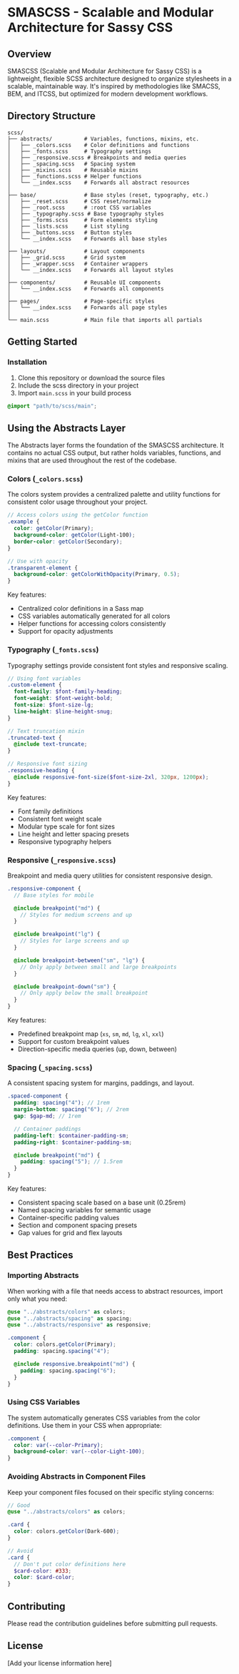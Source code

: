 # SMASCSS - Scalable and Modular Architecture for Sassy CSS

## Overview

SMASCSS (Scalable and Modular Architecture for Sassy CSS) is a lightweight, flexible SCSS architecture designed to organize stylesheets in a scalable, maintainable way. It's inspired by methodologies like SMACSS, BEM, and ITCSS, but optimized for modern development workflows.

## Directory Structure

```
scss/
├── abstracts/          # Variables, functions, mixins, etc.
│   ├── _colors.scss    # Color definitions and functions
│   ├── _fonts.scss     # Typography settings
│   ├── _responsive.scss # Breakpoints and media queries
│   ├── _spacing.scss   # Spacing system
│   ├── _mixins.scss    # Reusable mixins
│   ├── _functions.scss # Helper functions
│   └── __index.scss    # Forwards all abstract resources
│
├── base/               # Base styles (reset, typography, etc.)
│   ├── _reset.scss     # CSS reset/normalize
│   ├── _root.scss      # :root CSS variables
│   ├── _typography.scss # Base typography styles
│   ├── _forms.scss     # Form elements styling
│   ├── _lists.scss     # List styling
│   ├── _buttons.scss   # Button styles
│   └── __index.scss    # Forwards all base styles
│
├── layouts/            # Layout components
│   ├── _grid.scss      # Grid system
│   ├── _wrapper.scss   # Container wrappers
│   └── __index.scss    # Forwards all layout styles
│
├── components/         # Reusable UI components
│   └── __index.scss    # Forwards all components
│
├── pages/              # Page-specific styles
│   └── __index.scss    # Forwards all page styles
│
└── main.scss           # Main file that imports all partials
```

## Getting Started

### Installation

1. Clone this repository or download the source files
2. Include the scss directory in your project
3. Import `main.scss` in your build process

```scss
@import "path/to/scss/main";
```

## Using the Abstracts Layer

The Abstracts layer forms the foundation of the SMASCSS architecture. It contains no actual CSS output, but rather holds variables, functions, and mixins that are used throughout the rest of the codebase.

### Colors (`_colors.scss`)

The colors system provides a centralized palette and utility functions for consistent color usage throughout your project.

```scss
// Access colors using the getColor function
.example {
  color: getColor(Primary);
  background-color: getColor(Light-100);
  border-color: getColor(Secondary);
}

// Use with opacity
.transparent-element {
  background-color: getColorWithOpacity(Primary, 0.5);
}
```

Key features:

- Centralized color definitions in a Sass map
- CSS variables automatically generated for all colors
- Helper functions for accessing colors consistently
- Support for opacity adjustments

### Typography (`_fonts.scss`)

Typography settings provide consistent font styles and responsive scaling.

```scss
// Using font variables
.custom-element {
  font-family: $font-family-heading;
  font-weight: $font-weight-bold;
  font-size: $font-size-lg;
  line-height: $line-height-snug;
}

// Text truncation mixin
.truncated-text {
  @include text-truncate;
}

// Responsive font sizing
.responsive-heading {
  @include responsive-font-size($font-size-2xl, 320px, 1200px);
}
```

Key features:

- Font family definitions
- Consistent font weight scale
- Modular type scale for font sizes
- Line height and letter spacing presets
- Responsive typography helpers

### Responsive (`_responsive.scss`)

Breakpoint and media query utilities for consistent responsive design.

```scss
.responsive-component {
  // Base styles for mobile

  @include breakpoint("md") {
    // Styles for medium screens and up
  }

  @include breakpoint("lg") {
    // Styles for large screens and up
  }

  @include breakpoint-between("sm", "lg") {
    // Only apply between small and large breakpoints
  }

  @include breakpoint-down("sm") {
    // Only apply below the small breakpoint
  }
}
```

Key features:

- Predefined breakpoint map (`xs`, `sm`, `md`, `lg`, `xl`, `xxl`)
- Support for custom breakpoint values
- Direction-specific media queries (up, down, between)

### Spacing (`_spacing.scss`)

A consistent spacing system for margins, paddings, and layout.

```scss
.spaced-component {
  padding: spacing("4"); // 1rem
  margin-bottom: spacing("6"); // 2rem
  gap: $gap-md; // 1rem

  // Container paddings
  padding-left: $container-padding-sm;
  padding-right: $container-padding-sm;

  @include breakpoint("md") {
    padding: spacing("5"); // 1.5rem
  }
}
```

Key features:

- Consistent spacing scale based on a base unit (0.25rem)
- Named spacing variables for semantic usage
- Container-specific padding values
- Section and component spacing presets
- Gap values for grid and flex layouts

## Best Practices

### Importing Abstracts

When working with a file that needs access to abstract resources, import only what you need:

```scss
@use "../abstracts/colors" as colors;
@use "../abstracts/spacing" as spacing;
@use "../abstracts/responsive" as responsive;

.component {
  color: colors.getColor(Primary);
  padding: spacing.spacing("4");

  @include responsive.breakpoint("md") {
    padding: spacing.spacing("6");
  }
}
```

### Using CSS Variables

The system automatically generates CSS variables from the color definitions. Use them in your CSS when appropriate:

```css
.component {
  color: var(--color-Primary);
  background-color: var(--color-Light-100);
}
```

### Avoiding Abstracts in Component Files

Keep your component files focused on their specific styling concerns:

```scss
// Good
@use "../abstracts/colors" as colors;

.card {
  color: colors.getColor(Dark-600);
}

// Avoid
.card {
  // Don't put color definitions here
  $card-color: #333;
  color: $card-color;
}
```

## Contributing

Please read the contribution guidelines before submitting pull requests.

## License

[Add your license information here]
